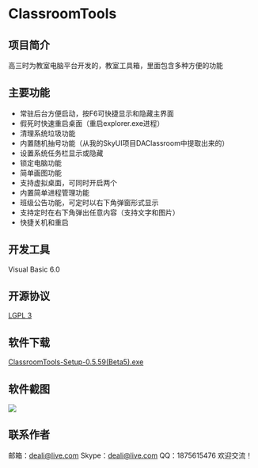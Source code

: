 # ClassroomTools

## 项目简介
高三时为教室电脑平台开发的，教室工具箱，里面包含多种方便的功能

## 主要功能
- 常驻后台方便启动，按F6可快捷显示和隐藏主界面
- 假死时快速重启桌面（重启explorer.exe进程）
- 清理系统垃圾功能
- 内置随机抽号功能（从我的SkyUI项目DAClassroom中提取出来的）
- 设置系统任务栏显示或隐藏
- 锁定电脑功能
- 简单画图功能
- 支持虚拟桌面，可同时开启两个
- 内置简单进程管理功能
- 班级公告功能，可定时以右下角弹窗形式显示
- 支持定时在右下角弹出任意内容（支持文字和图片）
- 快捷关机和重启

## 开发工具
Visual Basic 6.0

## 开源协议
[LGPL 3](http://git.oschina.net/deali/CodeZone/blob/master/LICENSE/LGPL3.LICENSE?dir=0&filepath=LICENSE%2FLGPL3.LICENSE&oid=5cc63c20b453fb272056d6ce14398a593d303a90&sha=45e842c4825ed3bb614e5086b82742c428e0d70b)

## 软件下载
[ClassroomTools-Setup-0.5.59(Beta5).exe](http://git.oschina.net/deali/ClassroomTools/attach_files/download?i=61616&u=http%3A%2F%2Ffiles.git.oschina.net%2Fgroup1%2FM00%2F00%2F6D%2FZxV3cFds8gaAXDW7ABOlfT69SaM033.exe%3Ftoken%3Dc24cbbf68277b36db4a681cc7924ba80%26ts%3D1466757669%26attname%3DClassroomTools-Setup-0.5.59%28Beta5%29.exe)

## 软件截图
![](http://git.oschina.net/deali/ClassroomTools/raw/master/捕获.PNG)

## 联系作者
邮箱：deali@live.com
Skype：deali@live.com
QQ：1875615476
欢迎交流！